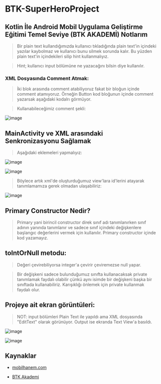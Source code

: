 # BTK-SuperHeroProject

## Kotlin İle Android Mobil Uygulama Geliştirme Eğitimi Temel Seviye (BTK AKADEMİ) Notlarım

> Bir plain text kullandığımızda kullanıcı tıkladığında plain text'in içindeki yazılar kaybolmaz ve kullanıcı bunu silmek sorunda kalır. Bu yüzden plain text'in içindekileri silip hint kullanmalıyız.

> Hint; kullanıcı input bölümüne ne yazacağını bilsin diye kullanılır. 

### XML Dosyasında Comment Atmak:

> İki blok arasında comment atabiliyoruz fakat bir bloğun içinde comment atamıyoruz. Örneğin Button kod bloğunun içinde comment yazarsak aşağıdaki kodalrı görmüyor.

> Kullanabileceğimiz comment şekli:

![image](https://user-images.githubusercontent.com/109730490/181232961-d86b9b1c-6aa7-4e21-8a9e-1f163bec62c5.png)

## MainActivity ve XML arasındaki Senkronizasyonu Sağlamak

> Aşağıdaki eklemeleri yapmalıyız:

![image](https://user-images.githubusercontent.com/109730490/181236517-5383157d-3419-4942-acb1-301970b9be64.png)

![image](https://user-images.githubusercontent.com/109730490/181236694-043439ac-0dbf-419e-8ca6-73311792b1b3.png)

> Böylece artık xml'de oluşturduğumuz view'lara id'lerini atayarak tanımlamamıza gerek olmadan ulaşabiliriz:

![image](https://user-images.githubusercontent.com/109730490/181236867-053d1557-919e-4dae-b49e-8b29ff3afb76.png)

## Primary Constructor Nedir?

> Primary yani birincil constructor direk sınıf adı tanımlanırken sınıf adının yanında tanımlanır ve sadece sınıf içindeki değişkenlere başlangıc değerlerini vermek için kullanılır. Primary constructor içinde kod yazamayız.

## toIntOrNull metodu:

> Değeri çevirebiliyorsa integer'a çevirir çeviremezse null yapar.

> Bir değişkeni sadece bulunduğumuz sınıfta kullanacaksak private tanımlamak faydalı olabilir çünkü aynı isimde bir değişkeni başka bir sınıftada kullanabiliriz. Karışıklığı önlemek için private kullanmak faydalı olur.

## Projeye ait ekran görüntüleri:

> NOT: input bölümleri Plain Text ile yapıldı ama XML dosyasında "EditText" olarak görünüyor. Output ise ekranda Text View'a basıldı.

![image](https://user-images.githubusercontent.com/109730490/181253594-bc75d9d6-bf85-4c34-a61d-10dc4e24885f.png)

![image](https://user-images.githubusercontent.com/109730490/181253752-b6f2d7c7-14ae-4fb3-81e9-a65ac08384d2.png)

## Kaynaklar

- [mobilhanem.com](https://www.mobilhanem.com/)

- [BTK Akademi](https://www.btkakademi.gov.tr/portal/course/kotlin-ile-android-mobil-uygulama-gelistirme-egitimi-temel-seviye-10274)
